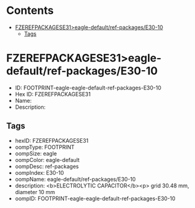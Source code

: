 



Contents
========

* [FZEREFPACKAGESE31>eagle-default/ref-packages/E30-10](#fzerefpackagese31eagle-defaultref-packagese30-10)
	* [Tags](#tags)

# FZEREFPACKAGESE31>eagle-default/ref-packages/E30-10

- ID: FOOTPRINT-eagle-eagle-default-ref-packages-E30-10
- Hex ID: FZEREFPACKAGESE31
- Name: 
- Description: 

## Tags

- hexID: FZEREFPACKAGESE31
- oompType: FOOTPRINT
- oompSize: eagle
- oompColor: eagle-default
- oompDesc: ref-packages
- oompIndex: E30-10
- oompName: eagle-default/ref-packages/E30-10
- description: &lt;b&gt;ELECTROLYTIC CAPACITOR&lt;/b&gt;&lt;p&gt;&#xD;
grid 30.48 mm, diameter 10 mm
- oompID: FOOTPRINT-eagle-eagle-default-ref-packages-E30-10
